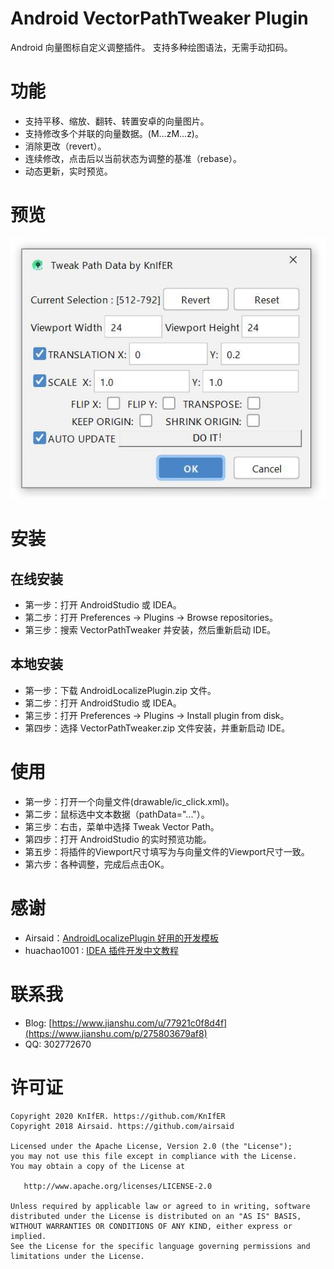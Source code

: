 # Android VectorPathTweaker Plugin
Android 向量图标自定义调整插件。 支持多种绘图语法，无需手动扣码。

# 功能
- 支持平移、缩放、翻转、转置安卓的向量图片。
- 支持修改多个并联的向量数据。(M...zM...z)。
- 消除更改（revert）。
- 连续修改，点击后以当前状态为调整的基准（rebase）。
- 动态更新，实时预览。

# 预览
![image](https://github.com/KnIfER/AndroidVectorPathTweaker/blob/master/preview/preview.jpg)

# 安装
## 在线安装
- 第一步：打开 AndroidStudio 或 IDEA。
- 第二步：打开 Preferences -> Plugins -> Browse repositories。
- 第三步：搜索 VectorPathTweaker 并安装，然后重新启动 IDE。

## 本地安装
- 第一步：下载 AndroidLocalizePlugin.zip 文件。
- 第二步：打开 AndroidStudio 或 IDEA。
- 第三步：打开 Preferences -> Plugins -> Install plugin from disk。
- 第四步：选择 VectorPathTweaker.zip 文件安装，并重新启动 IDE。

# 使用
- 第一步：打开一个向量文件(drawable/ic_click.xml)。
- 第二步：鼠标选中文本数据（pathData="..."）。
- 第三步：右击，菜单中选择 Tweak Vector Path。
- 第四步：打开 AndroidStudio 的实时预览功能。
- 第五步：将插件的Viewport尺寸填写为与向量文件的Viewport尺寸一致。
- 第六步：各种调整，完成后点击OK。

# 感谢
- Airsaid：[AndroidLocalizePlugin 好用的开发模板](https://github.com/Airsaid/AndroidLocalizePlugin)
- huachao1001 : [IDEA 插件开发中文教程](https://blog.csdn.net/huachao1001/article/details/53885981)

# 联系我
- Blog: [https://www.jianshu.com/u/77921c0f8d4f](https://www.jianshu.com/p/275803679af8)
- QQ: 302772670

# 许可证
```
Copyright 2020 KnIfER. https://github.com/KnIfER
Copyright 2018 Airsaid. https://github.com/airsaid

Licensed under the Apache License, Version 2.0 (the "License");
you may not use this file except in compliance with the License.
You may obtain a copy of the License at

   http://www.apache.org/licenses/LICENSE-2.0

Unless required by applicable law or agreed to in writing, software
distributed under the License is distributed on an "AS IS" BASIS,
WITHOUT WARRANTIES OR CONDITIONS OF ANY KIND, either express or implied.
See the License for the specific language governing permissions and
limitations under the License.
```
